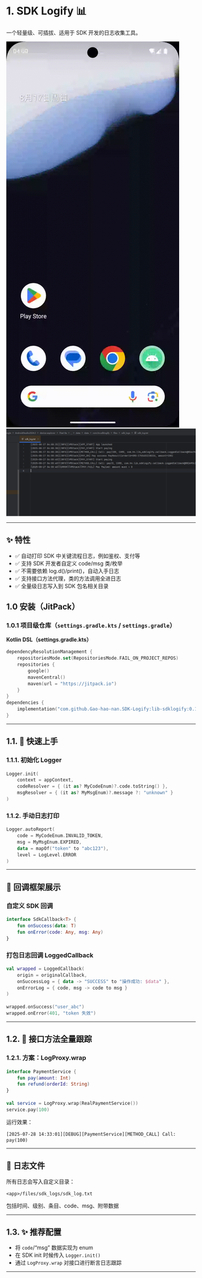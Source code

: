 # 1. SDK Logify 📊

一个轻量级、可插拔、适用于 SDK 开发的日志收集工具。

<!-- Preview Images -->
![Demo Preview](./image/preview.gif)
![UI Screenshot](./image/screenshot.png)

---

## ✨ 特性

* ✅ 自动打印 SDK 中关键流程日志，例如鉴权、支付等
* ✅ 支持 SDK 开发者自定义 code/msg 类/枚举
* ✅ 不需要依赖 log.d()/print()，自动入手日志
* ✅ 支持接口方法代理，类的方法调用全进日志
* ✅ 全量级日志写入到 SDK 包名相关目录

## 1.0️ 安装（JitPack）

### 1.0.1 项目级仓库（`settings.gradle.kts` / `settings.gradle`）

**Kotlin DSL（settings.gradle.kts）**
```kotlin
dependencyResolutionManagement {
    repositoriesMode.set(RepositoriesMode.FAIL_ON_PROJECT_REPOS)
    repositories {
        google()
        mavenCentral()
        maven(url = "https://jitpack.io")
    }
}
dependencies {
    implementation("com.github.Gao-hao-nan.SDK-Logify:lib-sdklogify:0.1.0")
}

```
---
## 1.1. 🚀 快速上手

### 1.1.1. 初始化 Logger

```kotlin
Logger.init(
    context = appContext,
    codeResolver = { (it as? MyCodeEnum)?.code.toString() },
    msgResolver = { (it as? MyMsgEnum)?.message ?: "unknown" }
)
```

### 1.1.2. 手动日志打印

```kotlin
Logger.autoReport(
    code = MyCodeEnum.INVALID_TOKEN,
    msg = MyMsgEnum.EXPIRED,
    data = mapOf("token" to "abc123"),
    level = LogLevel.ERROR
)
```

---

## 🧰 回调框架展示

### 自定义 SDK 回调

```kotlin
interface SdkCallback<T> {
    fun onSuccess(data: T)
    fun onError(code: Any, msg: Any)
}
```

### 打包日志回调 LoggedCallback

```kotlin
val wrapped = LoggedCallback(
    origin = originalCallback,
    onSuccessLog = { data -> "SUCCESS" to "操作成功: $data" },
    onErrorLog = { code, msg -> code to msg }
)

wrapped.onSuccess("user_abc")
wrapped.onError(401, "token 失效")
```

---

## 1.2. 🎩 接口方法全量跟踪

### 1.2.1. 方案：LogProxy.wrap

```kotlin
interface PaymentService {
    fun pay(amount: Int)
    fun refund(orderId: String)
}

val service = LogProxy.wrap(RealPaymentService())
service.pay(100)
```

运行效果：

```
[2025-07-28 14:33:01][DEBUG][PaymentService][METHOD_CALL] Call: pay(100)
```

---

## 📃 日志文件

所有日志会写入自定义目录：

```
<app>/files/sdk_logs/sdk_log.txt
```

包括时间、级别、条目、code、msg、附带数据

---

## 1.3. ✨ 推荐配置

* 将 `code`/“msg” 数据实现为 enum
* 在 SDK init 时候传入 `Logger.init()`
* 通过 `LogProxy.wrap` 对接口进行断言日志跟踪

---

